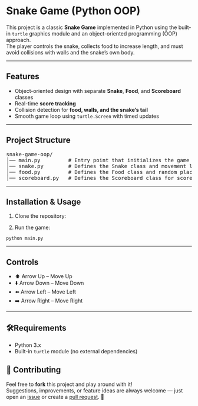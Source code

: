 <h1>Snake Game (Python OOP)</h1>

<p>
  This project is a classic <strong>Snake Game</strong> implemented in Python using the built-in 
  <code>turtle</code> graphics module and an object-oriented programming (OOP) approach.<br>
  The player controls the snake, collects food to increase length, and must avoid collisions 
  with walls and the snake’s own body.
</p>

<hr>

<h2>Features</h2>
<ul>
  <li>Object-oriented design with separate <strong>Snake</strong>, <strong>Food</strong>, and <strong>Scoreboard</strong> classes</li>
  <li>Real-time <strong>score tracking</strong></li>
  <li>Collision detection for <strong>food, walls, and the snake’s tail</strong></li>
  <li>Smooth game loop using <code>turtle.Screen</code> with timed updates</li>
</ul>

<hr>

<h2>Project Structure</h2>
<pre>
snake-game-oop/
│── main.py         # Entry point that initializes the game loop and handles user input
│── snake.py        # Defines the Snake class and movement logic
│── food.py         # Defines the Food class and random placement
│── scoreboard.py   # Defines the Scoreboard class for score tracking and game-over display
</pre>

<hr>

<h2>Installation &amp; Usage</h2>
<ol>
  <li>Clone the repository:</li>
</ol>
<ol start="2">
  <li>Run the game:</li>
</ol>
<pre><code>python main.py
</code></pre>

<hr>

<h2>Controls</h2>
<ul>
  <li>⬆️ Arrow Up – Move Up</li>
  <li>⬇️ Arrow Down – Move Down</li>
  <li>⬅️ Arrow Left – Move Left</li>
  <li>➡️ Arrow Right – Move Right</li>
</ul>

<hr>

<h2>🛠Requirements</h2>
<ul>
  <li>Python 3.x</li>
  <li>Built-in <code>turtle</code> module (no external dependencies)</li>
</ul>
<h2>🤝 Contributing</h2>
<p>
  Feel free to <strong>fork</strong> this project and play around with it! <br>
  Suggestions, improvements, or feature ideas are always welcome — just open an 
  <a href="https://github.com/your-username/snake-game-oop/issues">issue</a> or create a 
  <a href="https://github.com/your-username/snake-game-oop/pulls">pull request</a>. 🙌
</p>
